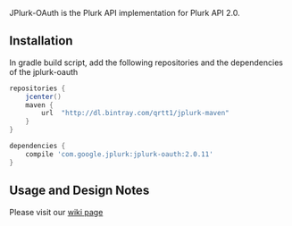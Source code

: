 JPlurk-OAuth is the Plurk API implementation for Plurk API 2.0.

## Installation

In gradle build script, add the following repositories and the dependencies of the jplurk-oauth

```groovy
repositories {
    jcenter()
    maven {
        url  "http://dl.bintray.com/qrtt1/jplurk-maven"
    }
}

dependencies {
    compile 'com.google.jplurk:jplurk-oauth:2.0.11'
}
```

## Usage and Design Notes

Please visit our [wiki page](https://github.com/qrtt1/jplurk-oauth/wiki)
